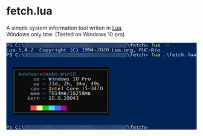 # fetch.lua
A simple system information tool writen in [Lua](https://lua.org/).  
Windows only btw. (Tested on Windows 10 pro)

![Image of the script running from lua](https://raw.githubusercontent.com/NekOware/small-scripts/main/lua/fetch/image.png)
